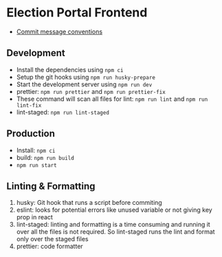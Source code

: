 # Election Portal Frontend

- [Commit message conventions](https://gist.github.com/brianclements/841ea7bffdb01346392c)

## Development

- Install the dependencies using `npm ci`
- Setup the git hooks using `npm run husky-prepare`
- Start the development server using `npm run dev`
- prettier: `npm run prettier` and `npm run prettier-fix`
- These command will scan all files for lint: `npm run lint` and `npm run lint-fix`
- lint-staged: `npm run lint-staged`

## Production

- Install: `npm ci`
- build: `npm run build`
- `npm run start`

## Linting & Formatting

1. husky: Git hook that runs a script before commiting
2. eslint: looks for potential errors like unused variable or not giving key prop in react
3. lint-staged: linting and formatting is a time consuming and running it over all the files is not required. So lint-staged runs the lint and format only over the staged files
4. prettier: code formatter
